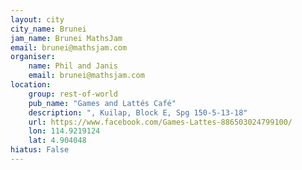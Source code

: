 ```yaml
---
layout: city                                           
city_name: Brunei
jam_name: Brunei MathsJam
email: brunei@mathsjam.com
organiser:
    name: Phil and Janis
    email: brunei@mathsjam.com
location:
    group: rest-of-world
    pub_name: "Games and Lattés Café"
    description: ", Kuilap, Block E, Spg 150-5-13-18"
    url: https://www.facebook.com/Games-Lattes-886503024799100/
    lon: 114.9219124
    lat: 4.904048
hiatus: False
---
```

